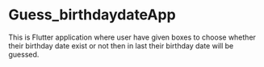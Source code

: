 # Guess_birthdaydateApp
This is Flutter application where user have given boxes to choose whether their birthday date exist or not then  in last their birthday date will be guessed.
